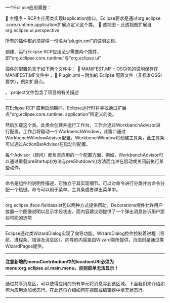 一个Eclipse应用需要：

 主程序 – RCP主应用类实现Iapplication接口，Eclipse要求是通过org.eclipse .core.runtime.application扩展点定义这个类。
 透视图 – 此透视图扩展自org.eclipse.ui.perspective

所有的插件都必须提供一份名为“plugin.xml”的说明文档。

创建、运行Eclipse RCP应用至少需要两个插件，即“org.eclipse.core.runtime”与“org.eclipse.ui”

插件的配置包含于如下两个文件中：
 MANIFEST.MF – OSGi包的说明保存在MANIFEST.MF文件中；
 Plugin.xml – 附加的 Eclipse 配置文件（非标准OSGi要求），例如扩展点。

。.project文件包含了项目的有关描述

----------------

在Eclipse RCP 应用启动期间，Eclipse运行时将寻找通过扩展点“org.eclipse.core.runtime. application”所定义的类。

然后加载这个类。此类会创建并运行工作台。工作台通过WorkbanchAdvisor进行配置，工作台将启动一个WorkbenchWindow，此窗口通过WorkbenchWindowAdvisor配置。WorkbenchWindow将创建工具条，此工具条可以通过ActionBarAdvisor在启动时配置。

每个Advisor（顾问）都负责应用的一个配置方面，例如，WorkbenchAdvisor可以通过重载preStartup()方法与preShutdown()方法而允许在启动或关闭前执行某些动作。

------------------

命令是组件的说明性描述，它独立于其实现细节。可以对命令进行分类并为命令分配一个热键。命令可以用于菜单、工具条或者弹出菜单中。





----------------------

org.eclipse.jface.fieldassist包以两种方式提供帮助。Decorations控件允许用户放置一个图像说明以显示字段状态，而内容建议则提供了一个弹出消息告诉用户那些可能的选项

-------

Eclipse通过类WizardDialog实现了向导功能。WizardDialog控件控制着进程（导航、进程条、错误及消息区）。向导的内容是由Wizard类所提供，页面则是通过类WizardPages提供。

-----------

**注意新增的menuContribution中的locationURI必须为menu:org.eclipse.ui.main.menu，否则菜单无法显示！**

------------------

通过共享消息区，可以使得应用的所有单元将消息写到该区域。下面我们来介绍如何为应用添加状态行。在此还将介绍如何在视图或编辑器中填充状态行。

-------------

